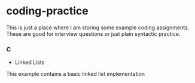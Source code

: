 # coding-practice

This is just a place where I am storing some example coding assignments.  These are good for interview questions or just plain syntactic practice.

### C

* Linked Lists

This example contains a basic linked list implementation


